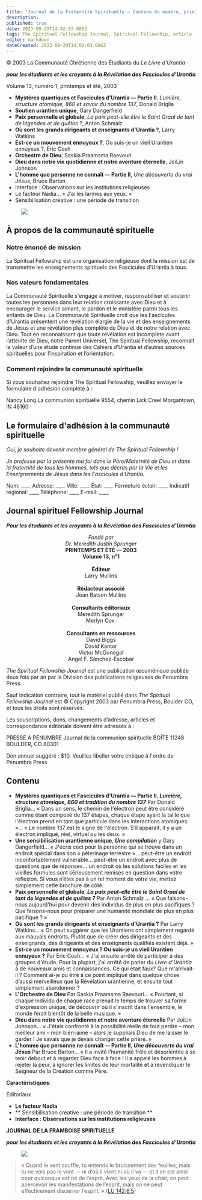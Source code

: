 ```yaml
---
title: "Journal de la Fraternité Spirituelle — Contenu du numéro, printemps 2003"
description: 
published: true
date: 2023-09-29T14:02:03.086Z
tags: The Spiritual Fellowship Journal, Spiritual Fellowship, article
editor: markdown
dateCreated: 2023-09-29T14:02:03.086Z
---
```


<p class="v-card v-sheet theme--light gray lighten-3 px-2">© 2003 La Communauté Chrétienne des Étudiants du <i>Le Livre d'Urantia</i></p>


***pour les étudiants et les croyants à la Révélation des Fascicules d'Urantia***

Volume 13, numéro 1, printemps et été, 2003

- **Mystères quantiques et Fascicules d'Urantia — Partie II**, _Lumière, structure atomique, 860 et savoir du nombre 137_, Donald Briglia
- **Soutien urantien unique**, Gary Dangerfield
- **Paix personnelle et globale**, _La paix peut-elle être le Saint Graal de tant de légendes et de quêtes ?_, Anton Schmalz
- **Où sont les grands dirigeants et enseignants d'Urantia ?**, Larry Watkins
- **Est-ce un mouvement ennuyeux ?**, Ou suis-je un vieil Urantien ennuyeux ?, Eric Cosh
- **Orchestre de Dieu**, Saskia Praamsma Raevouri
- **Dieu dans notre vie quotidienne et notre aventure éternelle**, JoiLin Johnson
- **L'homme que personne ne connaît — Partie II**, _Une découverte du vrai Jésus_, Bruce Barton
- Interface : Observations sur les institutions religieuses
- Le facteur Nadia… « J’ai les larmes aux yeux. »
- Sensibilisation créative : une période de transition

<figure id="Figure_1" class="image urantiapedia">
<img src="/image/article/Spiritual_Fellowship_Journal/Logo2.jpg">
</figure>

## À propos de la communauté spirituelle

### Notre énoncé de mission

La Spiritual Fellowship est une organisation religieuse dont la mission est de transmettre les enseignements spirituels des Fascicules d'Urantia à tous.

### Nos valeurs fondamentales

La Communauté Spirituelle s'engage à motiver, responsabiliser et soutenir toutes les personnes dans leur relation croissante avec Dieu et à encourager le service aimant, le pardon et le ministère parmi tous les enfants de Dieu. La Communauté Spirituelle croit que les Fascicules d'Urantia présentent une révélation élargie de la vie et des enseignements de Jésus et une révélation plus complète de Dieu et de notre relation avec Dieu. Tout en reconnaissant que toute révélation est incomplète avant l’atteinte de Dieu, notre Parent Universel, The Spiritual Fellowship, reconnaît la valeur d’une étude continue des Cahiers d’Urantia et d’autres sources spirituelles pour l’inspiration et l’orientation.

### Comment rejoindre la communauté spirituelle

Si vous souhaitez rejoindre The Spiritual Fellowship, veuillez envoyer le formulaire d'adhésion complété à :

Nancy Long
La communion spirituelle
9554, chemin Lick Creel
Morgantown, IN 46160

## Le formulaire d'adhésion à la communauté spirituelle

_Oui, je souhaite devenir membre général de The Spiritual Fellowship !_

_Je professe par la présente ma foi dans le Père/Maternité de Dieu et dans la fraternité de tous les hommes, tels que décrits par la Vie et les Enseignements de Jésus dans les Fascicules d'Urantia._

Nom: \_\_\_\_
Adresse: \_\_\_\_
Ville: \_\_\_\_
État: \_\_\_\_
Fermeture éclair: \_\_\_\_
Indicatif régional: \_\_\_\_
Téléphone: \_\_\_\_
E-mail: \_\_\_\_

## Journal spirituel Fellowship Journal

***Pour les étudiants et les croyants à la Révélation des Fascicules d'Urantia***

<p style="text-align:center;">
<i>Fondé par</i><br>
<i>Dr. Meredith Justin Sprunger</i><br>
<b>PRINTEMPS ET ÉTÉ — 2003</b><br>
<b>Volume 13, n°1</b><br>
<br>
<b>Éditeur</b><br>
Larry Mullins<br>
<br>
<b>Rédacteur associé</b><br>
Joan Batson Mullins<br>
<br>
<b>Consultants éditoriaux</b><br>
Meredith Sprunger<br>
Merlyn Cox.<br>
<br>
<b>Consultants en ressources</b><br>
David Biggs<br>
David Kantor<br>
Victor McGonegal<br>
Ángel F. Sánchez-Escobar<br>
</p>

_The Spiritual Fellowship Journal_ est une publication œcuménique publiée deux fois par an par la Division des publications religieuses de Penumbra Press.

Sauf indication contraire, tout le matériel publié dans _The Spiritual Fellowship Journal_ est © Copyright 2003 par Penumbra Press, Boulder CO, et tous les droits sont réservés.

Les souscriptions, dons, changements d’adresse, articles et correspondance éditoriale doivent être adressés à :

PRESSE À PÉNUMBRE
Journal de la communion spirituelle BOÎTE 11248
BOULDER, CO 80301

Don annuel suggéré : \$10. Veuillez libeller votre chèque à l'ordre de Penumbra Press.

## Contenu

- **Mystères quantiques et Fascicules d'Urantia — Partie II**, ***Lumière, structure atomique, 860 et tradition du nombre 137***
	Par Donald Briglia... « Dans un sens, le chemin de l'électron peut être considéré comme étant composé de 137 étapes, chaque étape ayant la taille que l'électron prend en tant que particule dans les interactions atomiques. »... « Le nombre 137 est le signe de l'électron. S’il apparaît, il y a un électron impliqué, réel, virtuel ou les deux. »
- **Une sensibilisation urantienne unique**, ***Une compilation***
	y Gary Dangerfield... « J'écris ceci pour la personne qui se trouve dans un endroit spécial dans son « pèlerinage terrestre »... peut-être un endroit inconfortablement vulnérable... peut-être un endroit avec plus de questions que de réponses... un endroit où les solutions faciles et les vieilles formules sont sérieusement remises en question dans votre réflexion. Si vous n’êtes pas à un tel moment de votre vie, mettez simplement cette brochure de côté.
- **Paix personnelle et globale**, ***La paix peut-elle être le Saint Graal de tant de légendes et de quêtes ?***
	Par Anton Schmalz ... « Que faisons-nous aujourd'hui pour devenir des individus de plus en plus pacifiques ? Que faisons-nous pour préparer une humanité mondiale de plus en plus pacifique ? »
- **Où sont les grands dirigeants et enseignants d'Urantia ?**
	Par Larry Watkins... « On peut suggérer que les Urantiens ont simplement regardé aux mauvais endroits. Plutôt que de créer des dirigeants et des enseignants, des dirigeants et des enseignants qualifiés existent déjà. »
- **Est-ce un mouvement ennuyeux ? Ou suis-je un vieil Urantien ennuyeux ?**
	Par Eric Cosh... « J'ai ensuite arrêté de participer à des groupes d'étude. Pour la plupart, j'ai arrêté de parler du _Livre d'Urantia_ à de nouveaux amis et connaissances. Ce qui était faux? Que m'arrivait-il ? Comment ai-je pu être à ce point impliqué dans quelque chose d’aussi merveilleux que la Révélation urantienne, et ensuite tout simplement abandonner ?
- **L'Orchestre de Dieu**
	Par Saskia Praamsma Raevouri... « Pourtant, si chaque individu de chaque race prenait le temps de trouver sa forme d'expression unique, de découvrir où il s'inscrit dans l'ensemble, le monde ferait bientôt de la belle musique. »
- **Dieu dans notre vie quotidienne et notre aventure éternelle**
	Par JoiLin Johnson... « J'étais confronté à la possibilité réelle de tout perdre – mon meilleur ami – mon bien-aimé – alors je suppliais Dieu de me laisser le garder ! Je savais que je devais changer cette prière. »
- **L'homme que personne ne connaît — Partie II**, ***Une découverte du vrai Jésus***
	Par Bruce Barton… « Il a invité l’humanité frêle et désorientée à se tenir debout et à regarder Dieu face à face ! Il a appelé les hommes à rejeter la peur, à ignorer les limites de leur mortalité et à revendiquer le Seigneur de la Création comme Père.

**Caractéristiques**:

Éditoriaux
- **Le facteur Nadia**
- ** Sensibilisation créative : une période de transition **
- **Interface : Observations sur les institutions religieuses**

**JOURNAL DE LA FRAMBOISE SPIRITUELLE**

***pour les étudiants et les croyants à la Révélation des Fascicules d'Urantia***

<figure id="Figure_2" class="image urantiapedia">
<img src="/image/article/Spiritual_Fellowship_Journal/Logo.jpg">
</figure>

> « Quand le vent souffle, tu entends le bruissement des feuilles, mais tu ne vois pas le vent — ni d’où il vient ni où il va — et il en est ainsi pour quiconque est né de l’esprit. Avec les yeux de la chair, on peut apercevoir les manifestations de l’esprit, mais on ne peut effectivement discerner l’esprit. » ([LU 142:6.5](/fr/The_Urantia_Book/142#p6_5))

